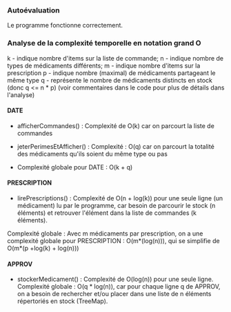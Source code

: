 ### Autoévaluation 

Le programme fonctionne correctement.

### Analyse de la complexité temporelle en notation grand O

k - indique nombre d'items sur la liste de commande;
n - indique nombre de types de médicaments différents;
m - indique nombre d'items sur la prescription
p - indique nombre (maximal) de médicaments partageant le même type
q - représente le nombre de médicaments distincts en stock (donc q <= n * p)
(voir commentaires dans le code pour plus de détails dans l'analyse)

#### DATE

* afficherCommandes() : Complexité de O(k) car on parcourt la liste de commandes

* jeterPerimesEtAfficher() : Complexité : O(q) car on parcourt la totalité des médicaments qu'ils soient du même type ou pas

* Complexité globale pour DATE : O(k + q)

#### PRESCRIPTION

* lirePrescriptions() : Complexité de O(n + log(k)) pour une seule ligne (un médicament) lu par le programme, car besoin de parcourir le stock (n éléments) et retrouver l'élément dans la liste de commandes (k éléments). 

Complexité globale : Avec m médicaments par prescription, on a une complexité globale pour PRESCRIPTION : O(m*(log(n))), qui se simplifie de O(m*(p +log(k) + log(n)))

#### APPROV

* stockerMedicament() : Complexité de O(log(n)) pour une seule ligne. 
Complexité globale : O(q * log(n)), car pour chaque ligne q de APPROV, on a besoin de rechercher et/ou placer dans une liste de n éléments répertoriés en stock (TreeMap). 